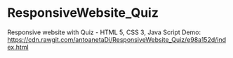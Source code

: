# ResponsiveWebsite_Quiz
Responsive website with Quiz - HTML 5, CSS 3, Java Script
Demo: https://cdn.rawgit.com/antoanetaDi/ResponsiveWebsite_Quiz/e98a152d/index.html
